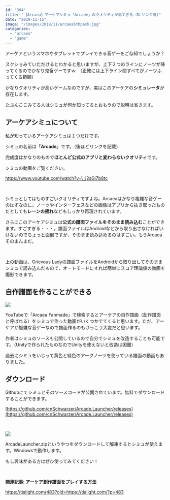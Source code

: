 ```yaml
---
id: "394"
title: "【Arcaea】アーケアシミュ「Arcade」のクオリティが高すぎる（DLリンク有)"
date: "2019-11-15"
image: "/images/2019/11/arcaea5thpack.jpg"
categories: 
  - "arcaea"
  - "game"
---
```


アーケアというスマホやタブレットでプレイできる音ゲーをご存知でしょうか？

スクショみていただけるとわかると思いますが、上下２つのラインにノーツが降ってくるのでかなり鬼畜ゲーですｗ　（正確には上下ライン間すべてがノーツふってくる範囲）

かなりクオリティが高いゲームなのですが、実はこのアーケアの**シミュレータ**が存在します。

たぶんここみてる人はシミュが何か知ってるとおもうので説明は省きます。

## アーケアシミュについて

私が知っているアーケアシミュは１つだけです。

シミュの名前は「**Arcade**」です。（後ほどリンクを記載）

完成度はかなりのもので**ほとんど公式のアプリと変わらないクオリティ**です。

シミュの動画をご覧ください。

https://www.youtube.com/watch?v=\_j2sGi7b8tc

 

シミュとしてはものすごいクオリティですよね。Arcaeaはかなり複雑な音ゲーのはずなのに。ノーツやインターフェスなどの画像はアプリから抜き取ったものだとしても**レーンの揺れ**などもしっかり再現されています。

さらにこのアーケアシミュは**公式の譜面ファイルをそのまま読み込む**ことができます。すごすぎる・・・。譜面ファイルはAndroidなどから取り出さなければいけないのでちょっと面倒ですが、そのまま読み込めるのはすごい。もうArcaeaそのまんまだ。

 

上の動画は、Grievous Ladyの譜面ファイルをAndroidから取り出してそのままシミュで読み込んだもので、オートモードにすれば簡単にスコア理論値の動画を撮影できます。

## 自作譜面を作ることができる

![](../../assets/images/2019/11/arcadeEdit.png)

YouTubeで「Arcaea Fanmade」で検索するとアーケアの自作譜面（創作譜面と呼ばれる）をシミュで作った動画がいくつかでてくると思います。ただ、アーケアが複雑な音ゲーなので譜面作るのもけっこう大変だと思います。

作者はシミュのソースも公開しているので自分でシミュを改造することも可能です。（Unityで作られたものなのでUnityを使えないと改造は困難）

過去にシミュをいじって黄色と緑色のアークノーツを使っている譜面の動画もありました。

## ダウンロード

Githubにてシミュとそのソースコードが公開されています。無料でダウンロードすることができます。

[https://github.com/cnSchwarzer/Arcade.Launcher/releases](https://github.com/cnSchwarzer/Arcade.Launcher/releases)

 

![](../../assets/images/2019/11/arcadeDl.png)

ArcadeLauncher.zipというやつをダウンロードして解凍するとシミュが使えます。Windowsで動作します。

もし興味がある方はぜひ使ってみてください！

 

**関連記事: アーケア創作譜面をプレイする方法**

https://tialight.com/483?old=https://tialight.com/?p=483
